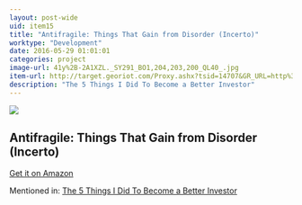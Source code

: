 ```yaml
---
layout: post-wide
uid: item15
title: "Antifragile: Things That Gain from Disorder (Incerto)"
worktype: "Development"
date: 2016-05-29 01:01:01
categories: project
image-url: 41y%2B-2A1XZL._SY291_BO1,204,203,200_QL40_.jpg
item-url: http://target.georiot.com/Proxy.ashx?tsid=14707&GR_URL=http%3A%2F%2Fwww.amazon.com%2FAntifragile-Things-That-Disorder-Incerto%2Fdp%2F0812979680%2F
description: "The 5 Things I Did To Become a Better Investor"
---
```

<a href="http://target.georiot.com/Proxy.ashx?tsid=14707&GR_URL=http%3A%2F%2Fwww.amazon.com%2FAntifragile-Things-That-Disorder-Incerto%2Fdp%2F0812979680%2F" target="blank"><img src="../../../../img/thumbs/41y%2B-2A1XZL._SY291_BO1,204,203,200_QL40_.jpg" class="prod-img"></a>
<h2>Antifragile: Things That Gain from Disorder (Incerto)</h2>
<p><a href="http://target.georiot.com/Proxy.ashx?tsid=14707&GR_URL=http%3A%2F%2Fwww.amazon.com%2FAntifragile-Things-That-Disorder-Incerto%2Fdp%2F0812979680%2F" target="blank">Get it on Amazon</a><p>
<p>Mentioned in: <a href="http://fourhourworkweek.com/2015/10/02/the-5-things-i-did-to-become-a-better-investor/" target="blank">The 5 Things I Did To Become a Better Investor</a></p>
